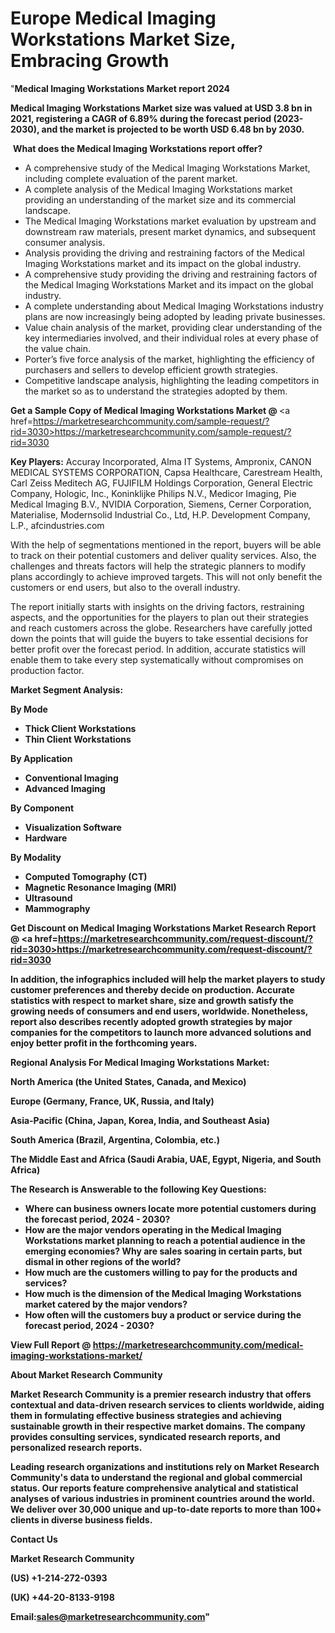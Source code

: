 # Europe Medical Imaging Workstations Market Size, Embracing Growth
"<strong>Medical Imaging Workstations Market report 2024</strong>

<strong>Medical Imaging Workstations Market size was valued at USD 3.8 bn in 2021, registering a CAGR of 6.89% during the forecast period (2023-2030), and the market is projected to be worth USD 6.48 bn by 2030.</strong>

 <strong><b>What does the Medical Imaging Workstations report offer?</b></strong>
<ul>
  <li>A comprehensive study of the Medical Imaging Workstations Market, including complete evaluation of the parent market.</li>
  <li>A complete analysis of the Medical Imaging Workstations market providing an understanding of the market size and its commercial landscape.</li>
  <li>The Medical Imaging Workstations market evaluation by upstream and downstream raw materials, present market dynamics, and subsequent consumer analysis.</li>
  <li>Analysis providing the driving and restraining factors of the Medical Imaging Workstations market and its impact on the global industry.</li>
  <li>A comprehensive study providing the driving and restraining factors of the Medical Imaging Workstations Market and its impact on the global industry.</li>
  <li>A complete understanding about Medical Imaging Workstations industry plans are now increasingly being adopted by leading private businesses.</li>
  <li>Value chain analysis of the market, providing clear understanding of the key intermediaries involved, and their individual roles at every phase of the value chain.</li>
  <li>Porter’s five force analysis of the market, highlighting the efficiency of purchasers and sellers to develop efficient growth strategies.</li>
  <li>Competitive landscape analysis, highlighting the leading competitors in the market so as to understand the strategies adopted by them.</li>
</ul>

<strong>Get a Sample Copy of Medical Imaging Workstations Market @ </strong><a href=https://marketresearchcommunity.com/sample-request/?rid=3030><u>https://marketresearchcommunity.com/sample-request/?rid=3030</u></a>

<strong>Key Players:</strong> 
Accuray Incorporated, Alma IT Systems, Ampronix, CANON MEDICAL SYSTEMS CORPORATION, Capsa Healthcare, Carestream Health, Carl Zeiss Meditech AG, FUJIFILM Holdings Corporation, General Electric Company, Hologic, Inc., Koninklijke Philips N.V., Medicor Imaging, Pie Medical Imaging B.V., NVIDIA Corporation, Siemens, Cerner Corporation, Materialise, Modernsolid Industrial Co., Ltd, H.P. Development Company, L.P., afcindustries.com

With the help of segmentations mentioned in the report, buyers will be able to track on their potential customers and deliver quality services. Also, the challenges and threats factors will help the strategic planners to modify plans accordingly to achieve improved targets. This will not only benefit the customers or end users, but also to the overall industry.

The report initially starts with insights on the driving factors, restraining aspects, and the opportunities for the players to plan out their strategies and reach customers across the globe. Researchers have carefully jotted down the points that will guide the buyers to take essential decisions for better profit over the forecast period. In addition, accurate statistics will enable them to take every step systematically without compromises on production factor.

<strong>Market Segment Analysis:</strong>


<strong><strong>By Mode</strong></h4>
<ul>
 	<li>Thick Client Workstations</li>
 	<li>Thin Client Workstations</li>
</ul>
<strong><strong>By Application</strong></h4>
<ul>
 	<li>Conventional Imaging</li>
 	<li>Advanced Imaging</li>
</ul>
<strong><strong>By Component</strong></h4>
<ul>
 	<li>Visualization Software</li>
 	<li>Hardware</li>
</ul>
<strong><strong>By Modality</strong></h4>
<ul>
 	<li>Computed Tomography (CT)</li>
 	<li>Magnetic Resonance Imaging (MRI)</li>
 	<li>Ultrasound</li>
 	<li>Mammography</li>
</ul>

<strong>Get Discount on Medical Imaging Workstations Market Research Report @ </b></strong><a href=https://marketresearchcommunity.com/request-discount/?rid=3030><u>https://marketresearchcommunity.com/request-discount/?rid=3030</u></a>

In addition, the infographics included will help the market players to study customer preferences and thereby decide on production. Accurate statistics with respect to market share, size and growth satisfy the growing needs of consumers and end users, worldwide. Nonetheless, report also describes recently adopted growth strategies by major companies for the competitors to launch more advanced solutions and enjoy better profit in the forthcoming years.

<strong>Regional Analysis For Medical Imaging Workstations Market:</strong>

<strong>North America</strong> (the United States, Canada, and Mexico)

<strong>Europe</strong> (Germany, France, UK, Russia, and Italy)

<strong>Asia-Pacific</strong> (China, Japan, Korea, India, and Southeast Asia)

<strong>South America</strong> (Brazil, Argentina, Colombia, etc.)

<strong>The Middle East and Africa</strong> (Saudi Arabia, UAE, Egypt, Nigeria, and South Africa)

<strong>The Research is Answerable to the following Key Questions:</strong>
<ul>
 	<li>Where can business owners locate more potential customers during the forecast period, 2024 - 2030?</li>
 	<li>How are the major vendors operating in the Medical Imaging Workstations market planning to reach a potential audience in the emerging economies? Why are sales soaring in certain parts, but dismal in other regions of the world?</li>
 	<li>How much are the customers willing to pay for the products and services?</li>
 	<li>How much is the dimension of the Medical Imaging Workstations market catered by the major vendors?</li>
 	<li>How often will the customers buy a product or service during the forecast period, 2024 - 2030?</li>
</ul>

<strong>View Full Report @</strong> <a href=https://marketresearchcommunity.com/medical-imaging-workstations-market/>https://marketresearchcommunity.com/medical-imaging-workstations-market/</a>

<strong>About Market Research Community</strong>

Market Research Community is a premier research industry that offers contextual and data-driven research services to clients worldwide, aiding them in formulating effective business strategies and achieving sustainable growth in their respective market domains. The company provides consulting services, syndicated research reports, and personalized research reports.

Leading research organizations and institutions rely on Market Research Community's data to understand the regional and global commercial status. Our reports feature comprehensive analytical and statistical analyses of various industries in prominent countries around the world. We deliver over 30,000 unique and up-to-date reports to more than 100+ clients in diverse business fields.

<strong>Contact Us</strong>

<strong>Market Research Community</strong>

(US) +1-214-272-0393

(UK) +44-20-8133-9198

<strong>Email:</strong>sales@marketresearchcommunity.com"
